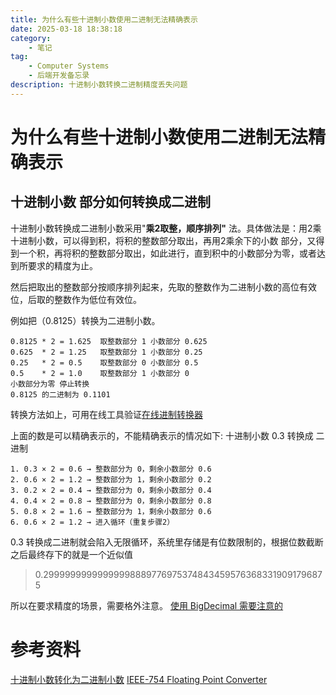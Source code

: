 ```yaml
---
title: 为什么有些十进制小数使用二进制无法精确表示
date: 2025-03-18 18:38:18
category:
    - 笔记
tag: 
    - Computer Systems
    - 后端开发备忘录
description: 十进制小数转换二进制精度丢失问题
---
```

# 为什么有些十进制小数使用二进制无法精确表示

## 十进制小数 部分如何转换成二进制

十进制小数转换成二进制小数采用"**乘2取整，顺序排列"** 法。具体做法是：用2乘十进制小数，可以得到积，将积的整数部分取出，再用2乘余下的小数 部分，又得到一个积，再将积的整数部分取出，如此进行，直到积中的小数部分为零，或者达到所要求的精度为止。

然后把取出的整数部分按顺序排列起来，先取的整数作为二进制小数的高位有效位，后取的整数作为低位有效位。

例如把（0.8125）转换为二进制小数。
```shell
0.8125 * 2 = 1.625  取整数部分 1 小数部分 0.625 
0.625  * 2 = 1.25   取整数部分 1 小数部分 0.25
0.25   * 2 = 0.5    取整数部分 0 小数部分 0.5
0.5    * 2 = 1.0    取整数部分 1 小数部分 0
小数部分为零 停止转换
0.8125 的二进制为 0.1101
```
转换方法如上，可用在线工具验证[在线进制转换器](https://www.jyshare.com/front-end/58/)

上面的数是可以精确表示的，不能精确表示的情况如下:
十进制小数 0.3 转换成 二进制
```shell 
1. 0.3 × 2 = 0.6 → 整数部分为 0，剩余小数部分 0.6
2. 0.6 × 2 = 1.2 → 整数部分为 1，剩余小数部分 0.2
3. 0.2 × 2 = 0.4 → 整数部分为 0，剩余小数部分 0.4
4. 0.4 × 2 = 0.8 → 整数部分为 0，剩余小数部分 0.8
5. 0.8 × 2 = 1.6 → 整数部分为 1，剩余小数部分 0.6
6. 0.6 × 2 = 1.2 → 进入循环（重复步骤2）
```
0.3 转换成二进制就会陷入无限循环，系统里存储是有位数限制的，根据位数截断之后最终存下的就是一个近似值
> 0.299999999999999988897769753748434595763683319091796875

所以在要求精度的场景，需要格外注意。
[使用 BigDecimal 需要注意的](notes/dev/java/base/BigDecimal-construction-precision.md)

# 参考资料

[十进制小数转化为二进制小数](https://www.runoob.com/w3cnote/decimal-decimals-are-converted-to-binary-fractions.html)
[IEEE-754 Floating Point Converter](https://www.h-schmidt.net/FloatConverter/IEEE754.html)